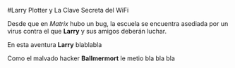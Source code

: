 #Larry Plotter y La Clave Secreta del WiFi

Desde que en *Matrix* hubo un bug, la escuela se encuentra asediada por un virus
contra el que **Larry** y sus amigos deberán luchar. 

En esta aventura **Larry** blablabla

Como el malvado hacker **Ballmermort** le metio bla bla bla
